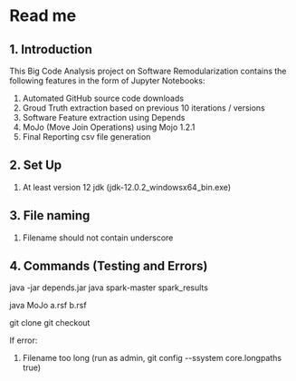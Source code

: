 # Read me #


## 1. Introduction ##
This Big Code Analysis project on Software Remodularization contains the following features in the form of Jupyter Notebooks:
1. Automated GitHub source code downloads
2. Groud Truth extraction based on previous 10 iterations / versions
3. Software Feature extraction using Depends
4. MoJo (Move Join Operations) using Mojo 1.2.1
5. Final Reporting csv file generation

## 2. Set Up ##
1. At least version 12 jdk (jdk-12.0.2_windowsx64_bin.exe)


## 3. File naming ##
1. Filename should not contain underscore

## 4. Commands (Testing and Errors) ##

java -jar depends.jar java spark-master spark_results

java MoJo a.rsf b.rsf

git clone
git checkout

If error:

1. Filename too long (run as admin, git config --ssystem core.longpaths true)
